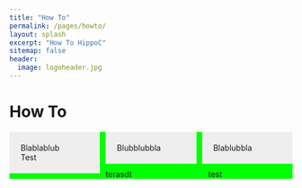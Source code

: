 ```yaml
---
title: "How To"
permalink: /pages/howto/
layout: splash
excerpt: "How To HippoC"
sitemap: false
header:
  image: logoheader.jpg
---
```

<style>
.box1, .box2, .box3 {
  float: left;
  width: 32%;
  margin-right: 2%;
  padding: 20px;
  background: #eee;
  box-sizing: border-box;
  margin-bottom: 10px;
}
.box3{
  margin-right: 0;
}
</style>


<style>
	#container {
		background:#00FF00;
	}
	#links{
		margin-right: 150px;
	}
	#rechts{
		float: right;
		width: 150px;
	}
</style>


<h1>How To</h1>

<div class="box1">Blablablub <br> Test</div>
<div class="box2">Blubblubbla</div>
<div class="box3">Blablubbla</div>

<div id="container">
	<div id="rechts">test</div>
	<div id="links">terasdt</div>
	<div style="clear:both"></div>
</div>
